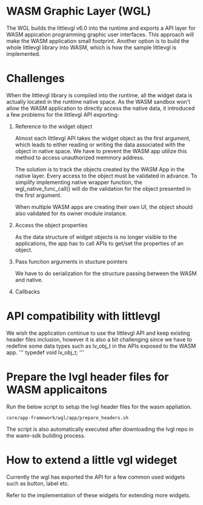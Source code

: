 WASM Graphic Layer (WGL)
=======

The WGL builds the littlevgl v6.0 into the runtime and exports a API layer for WASM appication programming graphic user interfaces. This approach will make the WASM application small footprint. Another option is to build the whole littlevgl library into WASM, which is how the sample littlevgl is implemented. 

# Challenges

When the littlevgl library is compiled into the runtime, all the widget data is actually located in the runtime native space. As the WASM sandbox won't allow the WASM application to directly access the native data, it introduced a few problems for the littlevgl API exporting:

1. Reference to the widget object

   Almost each littlevgl API takes the widget object as the first argument, which leads to either reading or writing the data associated with the object in native space. We have to prevent the WASM app utilize this method to access unauthorized memmory address. 

   The solution is to track the objects created by the WASM App in the native layer. Every access to the object must be validated in advance. To simplify implementing native wrapper function, the wgl_native_func_call() will do the validation for the object presented in the first argument.

   When multiple WASM apps are creating their own UI, the object should also validated for its owner module instance.

2. Access the object properties

   As the data structure of widget objects is no longer visible to the applications, the app has to call APIs to get/set the properties of an object.

3. Pass function arguments in stucture pointers

   We have to do serialization for the structure passing between the WASM and native.

4. Callbacks

# API compatibility with littlevgl
We wish the application continue to use the littlevgl API and keep existing header files inclusion, however it is also a bit challenging since we have to redefine some data types such as lv_obj_t in the APIs exposed to the WASM app. 
'''
typedef void lv_obj_t;
'''



# Prepare the lvgl header files for WASM applicaitons

Run the below script to setup the lvgl header files for the wasm appliation.

```
core/app-framework/wgl/app/prepare_headers.sh
```

The script is also automatically executed after downloading the lvgl repo in the wamr-sdk building process.



# How to extend a little vgl wideget
Currently the wgl has exported the API for a few common used widgets such as button, label etc. 

Refer to the implementation of these widgets for extending more widgets.













































